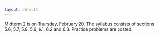 ```yaml
---
layout: default
---
```


Midterm 2 is on Thursday, February 20. The syllabus consists of sections 5.6, 5.7, 5.8, 5.9, 6.1, 6.2 and 6.3. Practice problems are posted.
